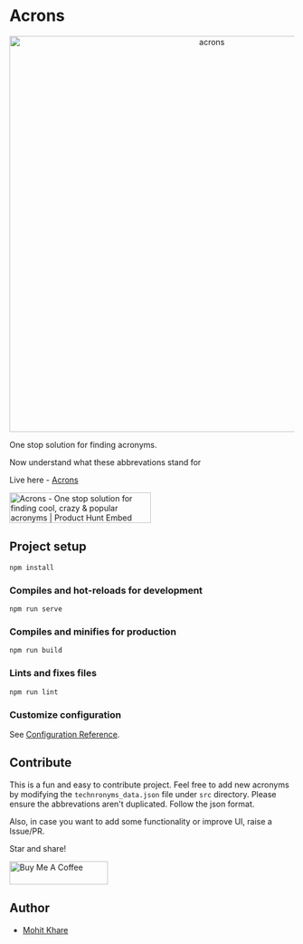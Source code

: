 # Acrons

<p align="center">
<img alt="acrons" title="Acrons" src="https://raw.githubusercontent.com/mkfeuhrer/acrons/master/acrons-demo.png" width="700" height="auto" />
</p>


One stop solution for finding acronyms.

Now understand what these abbrevations stand for

Live here - [Acrons](https://mohitkhare.me/acrons/)

<a href="https://www.producthunt.com/posts/acrons?utm_source=badge-featured&utm_medium=badge&utm_souce=badge-acrons" target="_blank"><img src="https://api.producthunt.com/widgets/embed-image/v1/featured.svg?post_id=200817&theme=light" alt="Acrons - One stop solution for finding cool, crazy & popular acronyms | Product Hunt Embed" style="width: 250px; height: 54px;" width="250px" height="54px" /></a>

## Project setup

```
npm install
```

### Compiles and hot-reloads for development

```
npm run serve
```

### Compiles and minifies for production

```
npm run build
```

### Lints and fixes files

```
npm run lint
```

### Customize configuration

See [Configuration Reference](https://cli.vuejs.org/config/).

## Contribute

This is a fun and easy to contribute project. Feel free to add new acronyms by modifying the `technronyms_data.json` file under `src` directory. Please ensure the abbrevations aren't duplicated. Follow the json format.

Also, in case you want to add some functionality or improve UI, raise a Issue/PR.

Star and share!

<a href="https://www.buymeacoffee.com/chHAzigTb" target="_blank"><img src="https://cdn.buymeacoffee.com/buttons/default-orange.png" alt="Buy Me A Coffee" height="41" width="174"></a>

## Author

- [Mohit Khare](https://mohitkhare.me)

